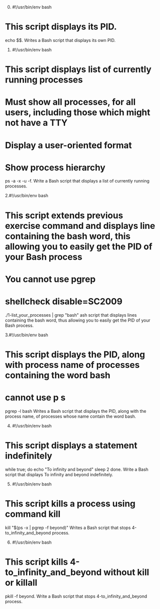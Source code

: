 0. #!/usr/bin/env bash
# This script  displays its PID.

echo $$. Writes a Bash script that displays its own PID.

1. #!/usr/bin/env bash
# This script displays list of currently running processes
# Must show all processes, for all users, including those which might not have a TTY
# Display a user-oriented format
# Show process hierarchy

ps -a -x -u -f. Write a Bash script that displays a list of currently running processes.

2.#!/usr/bin/env bash
# This script extends previous exercise command and displays line containing the bash word, this allowing you to easily get the PID of your Bash process
# You cannot use pgrep
# shellcheck disable=SC2009

./1-list_your_processes | grep "bash" ash script that displays lines containing the bash word, thus allowing you to easily get the PID of your Bash process.

3.#!/usr/bin/env bash
# This script displays the PID, along with process name of processes containing the word bash
# cannot use p s
pgrep -l bash Writes a Bash script that displays the PID, along with the process name, of processes whose name contain the word bash.

4. #!/usr/bin/env bash
# This script displays a statement indefinitely
while true; do
    echo "To infinity and beyond"
        sleep 2
	done. Write a Bash script that displays To infinity and beyond indefinitely.

5. #!/usr/bin/env bash
# This script kills a process using command kill
kill "$(ps -x | pgrep -f beyond)" Writes a Bash script that stops 4-to_infinity_and_beyond process.

6. #!/usr/bin/env bash
# This script kills 4-to_infinity_and_beyond without kill or killall
pkill -f beyond. Write a Bash script that stops 4-to_infinity_and_beyond process.


